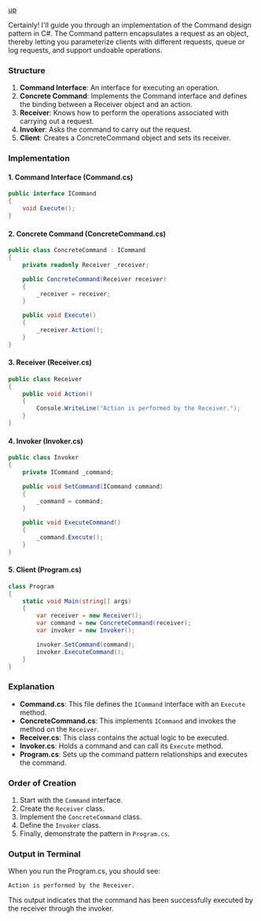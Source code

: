 [up](../README.md)

Certainly! I'll guide you through an implementation of the Command design pattern in C#. The Command pattern encapsulates a request as an object, thereby letting you parameterize clients with different requests, queue or log requests, and support undoable operations.

### Structure

1. **Command Interface**: An interface for executing an operation.
2. **Concrete Command**: Implements the Command interface and defines the binding between a Receiver object and an action.
3. **Receiver**: Knows how to perform the operations associated with carrying out a request.
4. **Invoker**: Asks the command to carry out the request.
5. **Client**: Creates a ConcreteCommand object and sets its receiver.

### Implementation

#### 1. Command Interface (Command.cs)
```csharp
public interface ICommand
{
    void Execute();
}
```

#### 2. Concrete Command (ConcreteCommand.cs)
```csharp
public class ConcreteCommand : ICommand
{
    private readonly Receiver _receiver;

    public ConcreteCommand(Receiver receiver)
    {
        _receiver = receiver;
    }

    public void Execute()
    {
        _receiver.Action();
    }
}
```

#### 3. Receiver (Receiver.cs)
```csharp
public class Receiver
{
    public void Action()
    {
        Console.WriteLine("Action is performed by the Receiver.");
    }
}
```

#### 4. Invoker (Invoker.cs)
```csharp
public class Invoker
{
    private ICommand _command;

    public void SetCommand(ICommand command)
    {
        _command = command;
    }

    public void ExecuteCommand()
    {
        _command.Execute();
    }
}
```

#### 5. Client (Program.cs)
```csharp
class Program
{
    static void Main(string[] args)
    {
        var receiver = new Receiver();
        var command = new ConcreteCommand(receiver);
        var invoker = new Invoker();

        invoker.SetCommand(command);
        invoker.ExecuteCommand();
    }
}
```

### Explanation

- **Command.cs**: This file defines the `ICommand` interface with an `Execute` method.
- **ConcreteCommand.cs**: This implements `ICommand` and invokes the method on the `Receiver`.
- **Receiver.cs**: This class contains the actual logic to be executed.
- **Invoker.cs**: Holds a command and can call its `Execute` method.
- **Program.cs**: Sets up the command pattern relationships and executes the command.

### Order of Creation
1. Start with the `Command` interface.
2. Create the `Receiver` class.
3. Implement the `ConcreteCommand` class.
4. Define the `Invoker` class.
5. Finally, demonstrate the pattern in `Program.cs`.

### Output in Terminal
When you run the Program.cs, you should see:

```
Action is performed by the Receiver.
```

This output indicates that the command has been successfully executed by the receiver through the invoker.

